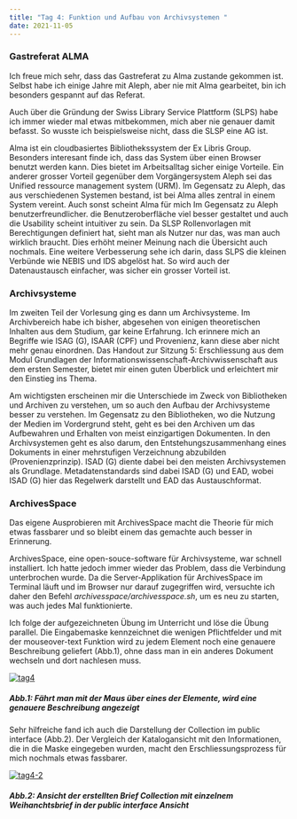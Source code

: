 ```yaml
---
title: "Tag 4: Funktion und Aufbau von Archivsystemen "
date: 2021-11-05
---
```

<h3>Gastreferat ALMA </h3>
<p>Ich freue mich sehr, dass das Gastreferat zu Alma zustande gekommen ist. Selbst habe ich einige Jahre mit Aleph, aber nie mit Alma gearbeitet, bin ich besonders gespannt auf das Referat. </p> 
<p>Auch über die Gründung der Swiss Library Service Plattform (SLPS) habe ich immer wieder mal etwas mitbekommen, mich aber nie genauer damit befasst. So wusste ich beispielsweise nicht, dass die SLSP eine AG ist.</p>
<p>Alma ist ein cloudbasiertes Bibliothekssystem der Ex Libris Group. Besonders interesant finde ich, dass das System über einen Browser benutzt werden kann. Dies bietet im Arbeitsalltag sicher einige Vorteile. Ein anderer grosser Vorteil gegenüber dem Vorgängersystem Aleph sei das Unified ressource management system (URM). Im Gegensatz zu Aleph, das aus verschiedenen Systemen bestand, ist bei Alma alles zentral in einem System vereint. Auch sonst scheint Alma für mich Im Gegensatz zu Aleph benutzerfreundlicher. die Benutzeroberfläche viel besser gestaltet und auch die Usability scheint intuitiver zu sein. Da SLSP Rollenvorlagen mit Berechtigungen definiert hat, sieht man als Nutzer nur das, was man auch wirklich braucht. Dies erhöht meiner Meinung nach die Übersicht auch nochmals. Eine weitere Verbesserung sehe ich darin, dass SLPS die kleinen Verbünde wie NEBIS und IDS abgelöst hat. So wird auch der Datenaustausch einfacher, was sicher ein grosser Vorteil ist.</p>
<h3>Archivsysteme </h3>
<p>Im zweiten Teil der Vorlesung ging es dann um Archivsysteme. Im Archivbereich habe ich bisher, abgesehen von einigen theoretischen Inhalten aus dem Studium, gar keine Erfahrung. Ich erinnere mich an Begriffe wie ISAG (G), ISAAR (CPF) und Provenienz, kann diese aber nicht mehr genau einordnen. Das Handout zur Sitzung 5: Erschliessung aus dem Modul Grundlagen der Informationswissenschaft-Archivwissenschaft aus dem ersten Semester, bietet mir einen guten Überblick und erleichtert mir den Einstieg ins Thema. </p>
<p>Am wichtigsten erscheinen mir die Unterschiede im Zweck von Bibliotheken und Archiven zu verstehen, um so auch den Aufbau der Archivsysteme besser zu verstehen. Im Gegensatz zu den Bibliotheken, wo die Nutzung der Medien im Vordergrund steht, geht es bei den Archiven um das Aufbewahren und Erhalten von meist einzigartigen Dokumenten. In den Archivsystemen geht es also darum, den Entstehungszusammenhang eines Dokuments in einer mehrstufigen Verzeichnung abzubilden (Provenienzprinzip). ISAD (G) diente dabei bei den meisten Archivsystemen als Grundlage. Metadatenstandards sind dabei ISAD (G) und EAD, wobei ISAD (G) hier das Regelwerk darstellt und EAD das Austauschformat.</p>
<h3>ArchivesSpace</h3>
<p>Das eigene Ausprobieren mit ArchivesSpace macht die Theorie für mich etwas fassbarer und so bleibt einem das gemachte auch besser in Erinnerung. </p>
<p>ArchivesSpace, eine open-souce-software für Archivsysteme, war schnell installiert. Ich hatte jedoch immer wieder das Problem, dass die Verbindung unterbrochen wurde. Da die Server-Applikation für ArchivesSpace im Terminal läuft und im Browser nur darauf zugegriffen wird, versuchte ich daher den Befehl <i>archivesspace/archivesspace.sh</i>, um es neu zu starten, was auch jedes Mal funktionierte. </p> 
<p>Ich folge der aufgezeichneten Übung im Unterricht und löse die Übung parallel. Die Eingabemaske kennzeichnet die wenigen Pflichtfelder und mit der mouseover-text Funktion wird zu jedem Element noch eine genauere Beschreibung geliefert (Abb.1), ohne dass man in ein anderes Dokument wechseln und dort nachlesen muss. </p>
<a href="https://ibb.co/z2ffXXR"><img src="https://i.ibb.co/PWCCcch/tag4.png" alt="tag4" border="0"></a>
<h5><i>Abb.1: Fährt man mit der Maus über eines der Elemente, wird eine genauere Beschreibung angezeigt</i></h5>
<p>Sehr hilfreiche fand ich auch die Darstellung der Collection im public interface (Abb.2). Der Vergleich der Katalogansicht mit den Informationen, die in die Maske eingegeben wurden, macht den Erschliessungsprozess für mich nochmals etwas fassbarer.</p>

<a href="https://ibb.co/mzd8xxp"><img src="https://i.ibb.co/F7cVPPp/tag4-2.png" alt="tag4-2" border="0"></a>
<h5><i>Abb.2: Ansicht der erstellten Brief Collection mit einzelnem Weihanchtsbrief in der public interface Ansicht</i></h5>
